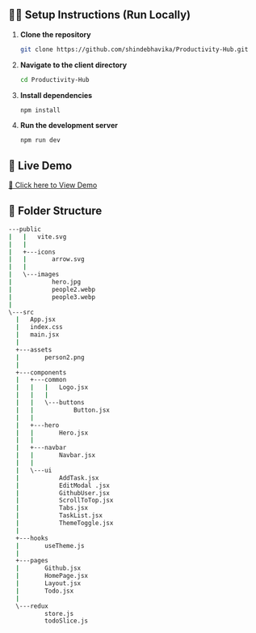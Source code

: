 ## 🧑‍💻 Setup Instructions (Run Locally)

1. **Clone the repository**
   ```bash
   git clone https://github.com/shindebhavika/Productivity-Hub.git
   
2. **Navigate to the client directory**
     ```bash
    cd Productivity-Hub

3. **Install dependencies**
    ```bash
   npm install
   
4. **Run the development server**
    ```bash
   npm run dev

## 🚀 Live Demo
[🔗  Click here to View Demo](https://productivity-hub-lemon.vercel.app/)

## 📁 Folder Structure
  ```bash
---public
|   |   vite.svg
|   |
|   +---icons
|   |       arrow.svg
|   |
|   \---images
|           hero.jpg
|           people2.webp
|           people3.webp
|
\---src
    |   App.jsx
    |   index.css
    |   main.jsx
    |
    +---assets
    |       person2.png
    |
    +---components
    |   +---common
    |   |   |   Logo.jsx
    |   |   |
    |   |   \---buttons
    |   |           Button.jsx
    |   |
    |   +---hero
    |   |       Hero.jsx
    |   |
    |   +---navbar
    |   |       Navbar.jsx
    |   |
    |   \---ui
    |           AddTask.jsx
    |           EditModal .jsx
    |           GithubUser.jsx
    |           ScrollToTop.jsx
    |           Tabs.jsx
    |           TaskList.jsx
    |           ThemeToggle.jsx
    |
    +---hooks
    |       useTheme.js
    |
    +---pages
    |       Github.jsx
    |       HomePage.jsx
    |       Layout.jsx
    |       Todo.jsx
    |
    \---redux
            store.js
            todoSlice.js
